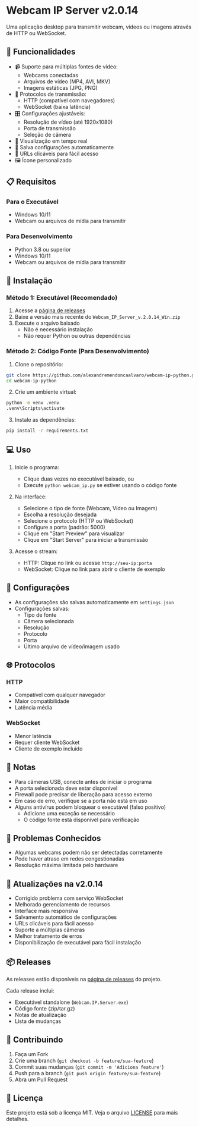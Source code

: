 # Webcam IP Server v2.0.14

Uma aplicação desktop para transmitir webcam, vídeos ou imagens através de HTTP ou WebSocket.

## 🌟 Funcionalidades

- 📹 Suporte para múltiplas fontes de vídeo:
  - Webcams conectadas
  - Arquivos de vídeo (MP4, AVI, MKV)
  - Imagens estáticas (JPG, PNG)
- 🔄 Protocolos de transmissão:
  - HTTP (compatível com navegadores)
  - WebSocket (baixa latência)
- 🎛️ Configurações ajustáveis:
  - Resolução de vídeo (até 1920x1080)
  - Porta de transmissão
  - Seleção de câmera
- 👀 Visualização em tempo real
- 💾 Salva configurações automaticamente
- 🔗 URLs clicáveis para fácil acesso
- 🖼️ Ícone personalizado

## 📋 Requisitos

### Para o Executável

- Windows 10/11
- Webcam ou arquivos de mídia para transmitir

### Para Desenvolvimento

- Python 3.8 ou superior
- Windows 10/11
- Webcam ou arquivos de mídia para transmitir

## 🚀 Instalação

### Método 1: Executável (Recomendado)

1. Acesse a [página de releases](https://github.com/alexandremendoncaalvaro/webcam-ip-python/releases)
2. Baixe a versão mais recente do `Webcam_IP_Server_v.2.0.14_Win.zip`
3. Execute o arquivo baixado
   - Não é necessário instalação
   - Não requer Python ou outras dependências

### Método 2: Código Fonte (Para Desenvolvimento)

1. Clone o repositório:

```bash
git clone https://github.com/alexandremendoncaalvaro/webcam-ip-python.git
cd webcam-ip-python
```

2. Crie um ambiente virtual:

```bash
python -m venv .venv
.venv\Scripts\activate
```

3. Instale as dependências:

```bash
pip install -r requirements.txt
```

## 💻 Uso

1. Inicie o programa:

   - Clique duas vezes no executável baixado, ou
   - Execute `python webcam_ip.py` se estiver usando o código fonte

2. Na interface:

   - Selecione o tipo de fonte (Webcam, Vídeo ou Imagem)
   - Escolha a resolução desejada
   - Selecione o protocolo (HTTP ou WebSocket)
   - Configure a porta (padrão: 5000)
   - Clique em "Start Preview" para visualizar
   - Clique em "Start Server" para iniciar a transmissão

3. Acesse o stream:
   - HTTP: Clique no link ou acesse `http://seu-ip:porta`
   - WebSocket: Clique no link para abrir o cliente de exemplo

## 🔧 Configurações

- As configurações são salvas automaticamente em `settings.json`
- Configurações salvas:
  - Tipo de fonte
  - Câmera selecionada
  - Resolução
  - Protocolo
  - Porta
  - Último arquivo de vídeo/imagem usado

## 🌐 Protocolos

### HTTP

- Compatível com qualquer navegador
- Maior compatibilidade
- Latência média

### WebSocket

- Menor latência
- Requer cliente WebSocket
- Cliente de exemplo incluído

## 📝 Notas

- Para câmeras USB, conecte antes de iniciar o programa
- A porta selecionada deve estar disponível
- Firewall pode precisar de liberação para acesso externo
- Em caso de erro, verifique se a porta não está em uso
- Alguns antivírus podem bloquear o executável (falso positivo)
  - Adicione uma exceção se necessário
  - O código fonte está disponível para verificação

## 🐛 Problemas Conhecidos

- Algumas webcams podem não ser detectadas corretamente
- Pode haver atraso em redes congestionadas
- Resolução máxima limitada pelo hardware

## 🔄 Atualizações na v2.0.14

- Corrigido problema com serviço WebSocket
- Melhorado gerenciamento de recursos
- Interface mais responsiva
- Salvamento automático de configurações
- URLs clicáveis para fácil acesso
- Suporte a múltiplas câmeras
- Melhor tratamento de erros
- Disponibilização de executável para fácil instalação

## 📦 Releases

As releases estão disponíveis na [página de releases](https://github.com/alexandremendoncaalvaro/webcam-ip-python/releases) do projeto.

Cada release inclui:

- Executável standalone (`Webcam.IP.Server.exe`)
- Código fonte (zip/tar.gz)
- Notas de atualização
- Lista de mudanças

## 🤝 Contribuindo

1. Faça um Fork
2. Crie uma branch (`git checkout -b feature/sua-feature`)
3. Commit suas mudanças (`git commit -m 'Adiciona feature'`)
4. Push para a branch (`git push origin feature/sua-feature`)
5. Abra um Pull Request

## 📄 Licença

Este projeto está sob a licença MIT. Veja o arquivo [LICENSE](LICENSE) para mais detalhes.

